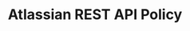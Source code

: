 ---
layout: guideline
title: Atlassian REST API Policy
permalink: /design/guidelines/atlassian-rest-api-policy
sort: Atlassian_Atlassian REST API Policy
guideline_id: atlassian-rest-api-policy
guideline_title: Atlassian REST API Policy
guideline_type: website
guideline_url: 'https://developer.atlassian.com/display/HOME/Atlassian+REST+API+policy'
guideline_company: Atlassian
guideline_companyLogoUrl: /media/logos/atlassian.png
guideline_companyUrl: 'https://developer.atlassian.com/'
guideline_date: 2015-01-15T00:00:00.000Z
guideline_reviewDate: 2016-09-01T00:00:00.000Z
topics:
  - topic_id: collection-pagination
    topic_category: Collection Resources
    topic_name: Pagination
    topic_description: How to retrieve a range of resources in a collection
    topic__links:
      self:
        href: /design/topics/collection-pagination
      topicGuidelines:
        href: /design/topics/collection-pagination/guidelines
    references:
      - name: Resource/rate limits and paging
        url: 'https://developer.atlassian.com/display/HOME/Atlassian+REST+API+policy#AtlassianRESTAPIpolicy-Resource/ratelimitsandpaging'
  - topic_id: data-format
    topic_category: Data
    topic_name: Data format
    topic_description: which data format use
    topic__links:
      self:
        href: /design/topics/data-format
      topicGuidelines:
        href: /design/topics/data-format/guidelines
    references:
      - name: Compatibility policy
        url: 'https://developer.atlassian.com/display/HOME/Atlassian+REST+API+policy#AtlassianRESTAPIpolicy-Compatibilitypolicy'
      - name: Structured representations (application/json)
        url: 'https://developer.atlassian.com/display/HOME/Atlassian+REST+API+policy#AtlassianRESTAPIpolicy-Structuredrepresentations(application/json)'
      - name: Forward compatibility
        url: 'https://developer.atlassian.com/display/HOME/Atlassian+REST+API+policy#AtlassianRESTAPIpolicy-Forwardcompatibility'
  - topic_id: developer-experience
    topic_category: Miscellaneous
    topic_name: Developer experience
    topic_description: How to take care of developer experience (DX)
    topic__links:
      self:
        href: /design/topics/developer-experience
      topicGuidelines:
        href: /design/topics/developer-experience/guidelines
    references:
      - name: Deprecation policy
        url: 'https://developer.atlassian.com/display/HOME/Atlassian+REST+API+policy#AtlassianRESTAPIpolicy-Deprecationpolicy'
  - topic_id: governance
    topic_category: API Lifecycle
    topic_name: Governance
    topic_description: 'How to ensure API governance (advertise, consistency, ...)'
    topic__links:
      self:
        href: /design/topics/governance
      topicGuidelines:
        href: /design/topics/governance/guidelines
    references:
      - name: Compatibility policy
        url: 'https://developer.atlassian.com/display/HOME/Atlassian+REST+API+policy#AtlassianRESTAPIpolicy-Compatibilitypolicy'
      - name: Deprecation policy
        url: 'https://developer.atlassian.com/display/HOME/Atlassian+REST+API+policy#AtlassianRESTAPIpolicy-Deprecationpolicy'
  - topic_id: http-headers
    topic_category: HTTP Protocol
    topic_name: HTTP Headers
    topic_description: How to use standard or custom HTTP headers
    topic__links:
      self:
        href: /design/topics/http-headers
      topicGuidelines:
        href: /design/topics/http-headers/guidelines
    references:
      - name: Detectability (Deprecation Policy)
        url: 'https://developer.atlassian.com/display/HOME/Atlassian+REST+API+policy#AtlassianRESTAPIpolicy-Detectability'
  - topic_id: rate-limiting
    topic_category: Miscellaneous
    topic_name: Rate limiting
    topic_description: How to provide information about how many calls a consumer can do
    topic__links:
      self:
        href: /design/topics/rate-limiting
      topicGuidelines:
        href: /design/topics/rate-limiting/guidelines
    references:
      - name: Resource/rate limits and paging
        url: 'https://developer.atlassian.com/display/HOME/Atlassian+REST+API+policy#AtlassianRESTAPIpolicy-Resource/ratelimitsandpaging'
  - topic_id: resource-url-format
    topic_category: Resources
    topic_name: URL format
    topic_description: How to design URLs
    topic__links:
      self:
        href: /design/topics/resource-url-format
      topicGuidelines:
        href: /design/topics/resource-url-format/guidelines
    references:
      - name: Stable URIs
        url: 'https://developer.atlassian.com/display/HOME/Atlassian+REST+API+policy#AtlassianRESTAPIpolicy-StableURIs'
  - topic_id: versioning
    topic_category: API Lifecycle
    topic_name: Versionning
    topic_description: How to handle API versionning
    topic__links:
      self:
        href: /design/topics/versioning
      topicGuidelines:
        href: /design/topics/versioning/guidelines
    references:
      - name: Compatibility policy
        url: 'https://developer.atlassian.com/display/HOME/Atlassian+REST+API+policy#AtlassianRESTAPIpolicy-Compatibilitypolicy'
      - name: Backwards compatibility
        url: 'https://developer.atlassian.com/display/HOME/Atlassian+REST+API+policy#AtlassianRESTAPIpolicy-Backwardscompatibility'
      - name: Structured representations (application/json)
        url: 'https://developer.atlassian.com/display/HOME/Atlassian+REST+API+policy#AtlassianRESTAPIpolicy-Structuredrepresentations(application/json)'
      - name: API versioning
        url: 'https://developer.atlassian.com/display/HOME/Atlassian+REST+API+policy#AtlassianRESTAPIpolicy-APIversioning'
---